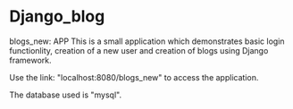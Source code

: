 # Django_blog

blogs_new: APP
This is a small application which demonstrates basic login functionlity, creation of a new user and creation of blogs using Django framework.

Use the link: "localhost:8080/blogs_new" to access the application.

The database used is "mysql".
